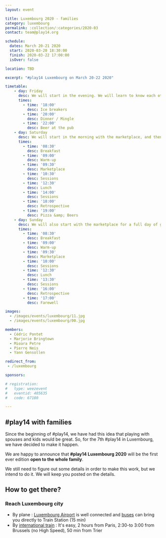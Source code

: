 ```yaml
---
layout: event

title: Luxembourg 2020 - families
category: luxembourg
permalink: :collection/:categories/2020-03
contact: team@play14.org

schedule:
  dates: March 20-21 2020
  start: 2020-03-20 18:30:00
  finish: 2020-03-22 17:00:00
  isOver: false

location: TBD

excerpt: "#play14 Luxembourg on March 20-22 2020"

timetable:
    - day: Friday
      desc: We will start in the evening. We will learn to know each other and share a nice dinner all together.
      times:
        - time: '18:00'
          desc: Ice breakers
        - time: '20:00'
          desc: Dinner / Mingle
        - time: '22:00'
          desc: Beer at the pub
    - day: Saturday
      desc: We will start in the morning with the marketplace, and then we will play games all day long.
      times:
        - time: '08:30'
          desc: Breakfast
        - time: '09:00'
          desc: Warm-up
        - time: '09:30'
          desc: Marketplace
        - time: '10:30'
          desc: Sessions
        - time: '12:30'
          desc: Lunch
        - time: '14:00'
          desc: Sessions
        - time: '18:00'
          desc: Retrospective
        - time: '19:00'
          desc: Pizza &amp; Beers
    - day: Sunday
      desc: We will also start with the marketplace for a full day of games. Whoever needs to catch a plane can leave earlier.
      times:
        - time: '08:30'
          desc: Breakfast
        - time: '09:00'
          desc: Warm-up
        - time: '09:30'
          desc: Marketplace
        - time: '10:00'
          desc: Sessions
        - time: '12:30'
          desc: Lunch
        - time: '13:30'
          desc: Sessions
        - time: '16:00'
          desc: Retrospective
        - time: '17:00'
          desc: Farewell

images:
  - /images/events/luxembourg/11.jpg
  - /images/events/luxembourg/00.jpg

members:
  - Cédric Pontet
  - Marjorie Bringtown
  - Mioara Petre
  - Pierre Neis
  - Yann Gensollen

redirect_from:
 - /luxembourg

sponsors:

# registration: 
#   type: weezevent
#   eventid: 405635
#   code: 67180

---
```


## #play14 with families

Since the beginning of #play14, we have had this idea that playing with spouses and kids would be great. So, for the 7th #play14 in Luxembourg, we have decided to make it happen.

We are happy to announce that **#play14 Luxembourg 2020** will be the first ever edition **open to the whole family**.

We still need to figure out some details in order to make this work, but we intend to do it. We will keep you posted on the details.

## How to get there?

### Reach Luxembourg city 
 * <i class='fa fa-plane fa-2x fa-fw'></i>
   By plane : [Luxembourg Airport](https://www.lux-airport.lu/) is well connected and [buses](http://www.vdl.lu/autobus_ligne16.html) can bring you directly to Train Station (15 min) 
 * <i class='fa fa-train fa-2x fa-fw'></i>
   By [international train](http://www.cfl.lu/espaces/voyageurs/en/billets-et-abonnements/billets-internationaux) : It's easy, 2 hours from Paris, 2:30-to 3:00 from Brussels (no High Speed), 50 min from Trier 